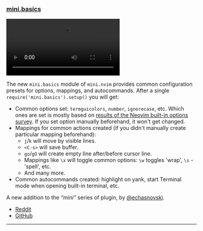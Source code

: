 <h3 id="new-mini-basics">
  <a href="#new-mini-basics">
    <span class="icon-text">
      <span class="icon">
        <i class="fa-solid fa-book"></i>
      </span>
    </span>
    <span>mini.basics</span>
  </a>
</h3>

<video controls>
  <source
    src="https://user-images.githubusercontent.com/24854248/215277747-c0dea3eb-e8f7-4550-85ce-200b111fff55.mp4"
  >
</video>

The new `mini.basics` module of `mini.nvim` provides common configuration presets for options, mappings, and 
autocommands. After a single `require('mini.basics').setup()` you will get:

- Common options set: `termguicolors`, `number`, `ignorecase`, etc. Which ones are set is mostly based on 
  [results of the Neovim built-in options survey](https://www.reddit.com/r/neovim/comments/zg44mm/results_of_neovim_builtin_options_survey_more_in/). 
  If you set option manually beforehand, it won't get changed.
- Mappings for common actions created (if you didn't manually create particular mapping beforehand):
    - `j`/`k` will move by visible lines.
    - `<C-s>` will save buffer.
    - `go`/`gO` will create empty line after/before cursor line.
    - Mappings like `\x` will toggle common options: `\w` toggles 'wrap', `\s` - 'spell', etc.
    - And many more.
- Common autocommands created: highlight on yank, start Terminal mode when opening built-in terminal, etc.

A new addition to the _“mini”_ series of plugin, by [@echasnovski](https://github.com/echasnovski).

- [Reddit](https://www.reddit.com/r/neovim/comments/10o5sjm/minibasics_common_configuration_presets_for/)
- [GitHub](https://github.com/echasnovski/mini.nvim/blob/main/readmes/mini-basics.md)

---
